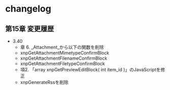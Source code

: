 # changelog

## 第15章 変更履歴 <a id="15"></a>

* 3.40
  * 章 6. _Attachment_から以下の関数を削除
  * xnpGetAttachmentMimetypeConfirmBlock
  * xnpGetAttachmentFilenameConfirmBlock
  * xnpGetAttachmentFiletypeConfirmBlock
  * 項2. 「array xnpGetPreviewEditBlock\( int item\_id \)」のJavaScriptを修正
  * xnpGenerateRssを削除


